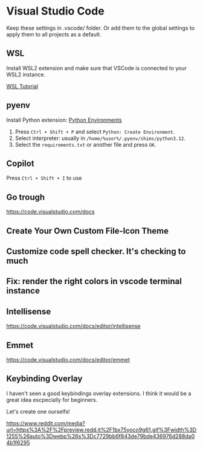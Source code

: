 # Visual Studio Code

Keep these settings in .vscode/ folder. Or add them to the global settings to apply them to all projects as a default.

## WSL

Install WSL2 extension and make sure that VSCode is connected to your WSL2 instance.

[WSL Tutorial](https://code.visualstudio.com/docs/remote/wsl-tutorial)

## pyenv

Install Python extension: [Python Environments](https://code.visualstudio.com/docs/python/environments)

1. Press `Ctrl + Shift + P` and select `Python: Create Environment`.
2. Select interpreter: usually in `/home/%user%/.pyenv/shims/python3.12`.
3. Select the `requirements.txt` or another file and press `OK`.

## Copilot

Press `Ctrl + Shift + I` to use

## Go trough

https://code.visualstudio.com/docs

## Create Your Own Custom File-Icon Theme

## Customize code spell checker. It's checking to much

## Fix: render the right colors in vscode terminal instance

## Intellisense

https://code.visualstudio.com/docs/editor/intellisense

## Emmet

https://code.visualstudio.com/docs/editor/emmet

## Keybinding Overlay

I haven't seen a good keybindings overlay extensions. I think it would be a great idea escpecially for beginners.

Let's create one ourselfs!

https://www.reddit.com/media?url=https%3A%2F%2Fpreview.redd.it%2F1bx75yoco9g61.gif%3Fwidth%3D1255%26auto%3Dwebp%26s%3Dc7729bb6f843de79bde436976d288da04b1f6295

